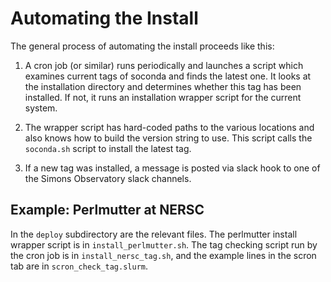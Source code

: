 # Automating the Install

The general process of automating the install proceeds like this:

1. A cron job (or similar) runs periodically and launches a script which
examines current tags of soconda and finds the latest one. It looks at the
installation directory and determines whether this tag has been installed. If
not, it runs an installation wrapper script for the current system.

2. The wrapper script has hard-coded paths to the various locations and also
knows how to build the version string to use. This script calls the
`soconda.sh` script to install the latest tag.

3. If a new tag was installed, a message is posted via slack hook to one of the
Simons Observatory slack channels.

## Example:  Perlmutter at NERSC

In the `deploy` subdirectory are the relevant files. The perlmutter install
wrapper script is in `install_perlmutter.sh`. The tag checking script run by
the cron job is in `install_nersc_tag.sh`, and the example lines in the scron
tab are in `scron_check_tag.slurm`.

